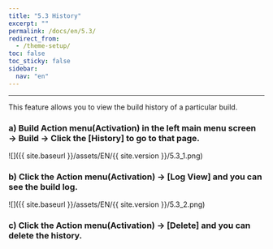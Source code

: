 ```yaml
---
title: "5.3 History"
excerpt: ""
permalink: /docs/en/5.3/
redirect_from:
  - /theme-setup/
toc: false
toc_sticky: false
sidebar:
  nav: "en"
---
```


---

This feature allows you to view the build history of a particular build.

### a\) Build Action menu\(Activation\) in the left main menu screen → Build → Click the [History] to go to that page.

![]({{ site.baseurl }}/assets/EN/{{ site.version }}/5.3_1.png)

### b\) Click the Action menu\(Activation\) → [Log View] and you can see the build log.

![]({{ site.baseurl }}/assets/EN/{{ site.version }}/5.3_2.png)

### c\) Click the Action menu\(Activation\) → [Delete] and you can delete the history.
